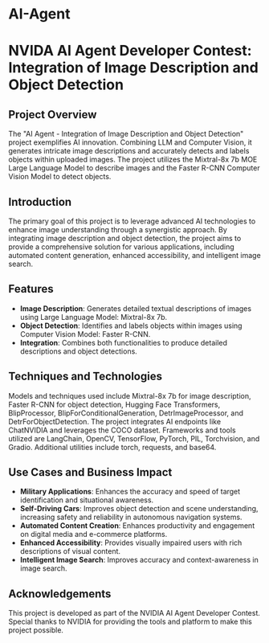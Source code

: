 # AI-Agent
# NVIDA AI Agent Developer Contest: Integration of Image Description and Object Detection

## Project Overview

The "AI Agent - Integration of Image Description and Object Detection" project exemplifies AI innovation. Combining LLM and Computer Vision, it generates intricate image descriptions and accurately detects and labels objects within uploaded images. The project utilizes the Mixtral-8x 7b MOE Large Language Model to describe images and the Faster R-CNN Computer Vision Model to detect objects.

## Introduction

The primary goal of this project is to leverage advanced AI technologies to enhance image understanding through a synergistic approach. By integrating image description and object detection, the project aims to provide a comprehensive solution for various applications, including automated content generation, enhanced accessibility, and intelligent image search.

## Features

- **Image Description**: Generates detailed textual descriptions of images using Large Language Model: Mixtral-8x 7b.
- **Object Detection**: Identifies and labels objects within images using Computer Vision Model: Faster R-CNN.
- **Integration**:  Combines both functionalities to produce detailed descriptions and object detections.

## Techniques and Technologies

Models and techniques used include Mixtral-8x 7b for image description, Faster R-CNN for object detection, Hugging Face Transformers, BlipProcessor, BlipForConditionalGeneration, DetrImageProcessor, and DetrForObjectDetection. The project integrates AI endpoints like ChatNVIDIA and leverages the COCO dataset. Frameworks and tools utilized are LangChain, OpenCV, TensorFlow, PyTorch, PIL, Torchvision, and Gradio. Additional utilities include torch, requests, and base64.

## Use Cases and Business Impact

- **Military Applications**: Enhances the accuracy and speed of target identification and situational awareness.
- **Self-Driving Cars**: Improves object detection and scene understanding, increasing safety and reliability in autonomous navigation systems.
- **Automated Content Creation**: Enhances productivity and engagement on digital media and e-commerce platforms.
- **Enhanced Accessibility**: Provides visually impaired users with rich descriptions of visual content.
- **Intelligent Image Search**: Improves accuracy and context-awareness in image search.

## Acknowledgements

This project is developed as part of the NVIDIA AI Agent Developer Contest. Special thanks to NVIDIA for providing the tools and platform to make this project possible.
